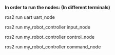 **In order to run the nodes: (In different terminals)**

ros2 run uart uart_node

ros2 run my_robot_controller input_node 

ros2 run my_robot_controller control_node

ros2 run my_robot_controller command_node 
